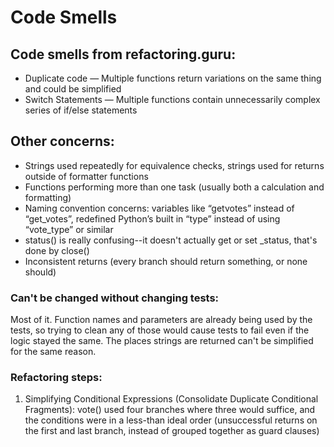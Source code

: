 # Code Smells

## Code smells from refactoring.guru:
* Duplicate code — Multiple functions return variations on the same thing and could be simplified
* Switch Statements — Multiple functions contain unnecessarily complex series of if/else statements

## Other concerns:
* Strings used repeatedly for equivalence checks, strings used for returns outside of formatter functions
* Functions performing more than one task (usually both a calculation and formatting)
* Naming convention concerns: variables like “getvotes” instead of “get_votes”, redefined Python’s built in “type” instead of using “vote_type” or similar
* status() is really confusing--it doesn't actually get or set _status, that's done by close()
* Inconsistent returns (every branch should return something, or none should)

### Can't be changed without changing tests:
Most of it. Function names and parameters are already being used by the tests, so trying to clean any of those would cause tests to fail even if the logic stayed the same. The places strings are returned can't be simplified for the same reason.

### Refactoring steps:
1. Simplifying Conditional Expressions (Consolidate Duplicate Conditional Fragments): vote() used four branches where three would suffice, and the conditions were in a less-than ideal order (unsuccessful returns on the first and last branch, instead of grouped together as guard clauses)